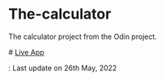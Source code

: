 # The-calculator
 The calculator project from the Odin project.


 \# [Live App](https://eyeri91.github.io/The-Calculator/)


: Last update on 26th May, 2022
